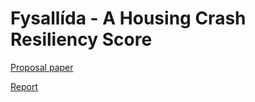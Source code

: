 # Fysallída - A Housing Crash Resiliency Score
[Proposal paper](https://drive.google.com/file/d/161EPNhTELtEHkDjb_0lPp3idqTdzz7eU/view?usp=sharing)

[Report](https://docs.google.com/document/d/19lec4f3smnJJFPI7wtthBmKaL0CeZ_ny7WutzzoxKlE/edit?usp=sharing)
